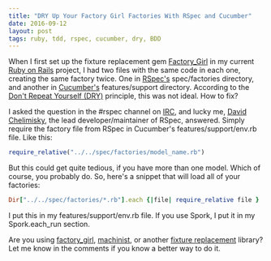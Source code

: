 ```yaml
---
title: "DRY Up Your Factory Girl Factories With RSpec and Cucumber"
date: 2016-09-12
layout: post
tags: ruby, tdd, rspec, cucumber, dry, BDD
---
```

When I first set up the fixture replacement gem [Factory_Girl](https://github.com/thoughtbot/factory_girl) in my current [Ruby on Rails](http://rubyonrails.org) project, I had two files with the same code in each one, creating the same factory twice. One in [RSpec's](https://www.relishapp.com/rspec) spec/factories directory, and another in [Cucumber's](http://cukes.info/) features/support directory. According to the [Don't Repeat Yourself (DRY)](http://en.wikipedia.org/wiki/Don't_repeat_yourself) principle, this was not ideal. How to fix?

I asked the question in the #rspec channel on [IRC](http://webchat.freenode.net), and lucky me, [David Chelimisky](http://davidchelimsky.net/), the lead developer/maintainer of RSpec, answered. Simply require the factory file from RSpec in Cucumber's features/support/env.rb file. Like this:

```ruby
require_relative("../../spec/factories/model_name.rb")
```
But this could get quite tedious, if you have more than one model. Which of course, you probably do. So, here's a snippet that will load all of your factories:

```ruby
Dir["../../spec/factories/*.rb"].each {|file| require_relative file }
```
I put this in my features/support/env.rb file. If you use Spork, I put it in my Spork.each_run section.

Are you using [factory_girl](https://github.com/thoughtbot/factory_girl), [machinist](https://github.com/notahat/machinist), or another [fixture replacement](https://www.ruby-toolbox.com/categories/rails_fixture_replacement) library? Let me know in the comments if you know a better way to do it.

